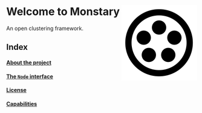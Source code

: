 # Welcome to Monstary  <span style="float:right">![logo](monastery_logo_100.svg)<span>



An open clustering framework.

## Index
#### [About the project](about.md)
#### [The `Node` interface](node.md)
#### [License](license.md)
#### [Capabilities](Capabilities.md)



